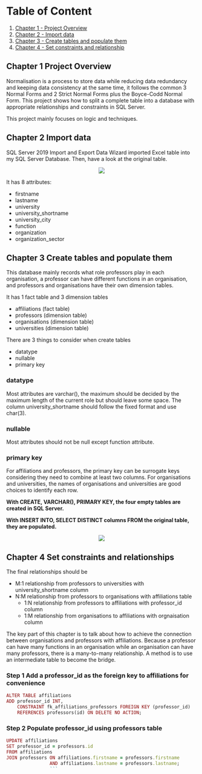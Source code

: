 
# Table of Content
1. [Chapter 1 - Project Overview](#chr1)
2. [Chapter 2 - Import data](#chr2)
3. [Chapter 3 - Create tables and populate them](#ch3)
4. [Chapter 4 - Set constraints and relationship](#ch4)


<a id = "ch1"></a>
## Chapter 1 Project Overview

Normalisation is a process to store data while reducing data redundancy and keeping data consistency at the same time, it follows the common 3 Normal Forms and 2 Strict Normal Forms plus the Boyce-Codd Normal Form. This project shows how to split a complete table into a database with appropriate relationships and constraints in SQL Server.

This project mainly focuses on logic and techniques.

<a id = "ch2"></a>
## Chapter 2 Import data

SQL Server 2019 Import and Export Data Wizard imported Excel table into my SQL Server Database. Then, have a look at the original table.

<p align = "center">
  <img src="https://github.com/xiangivyli/Data-Science-Porfolio/blob/main/Nomalisation%20(SQL%20Server)/Image/10.%20Original%20table.png">
  </p>
  
 It has 8 attributes:
  - firstname
  - lastname
  - university
  - university_shortname
  - university_city
  - function
  - organization
  - organization_sector

<a id = "ch3"></a>
## Chapter 3 Create tables and populate them

This database mainly records what role professors play in each organisation, a professor can have different functions in an organisation, and professors and organisations have their own dimension tables.

It has 1 fact table and 3 dimension tables
 - affiliations (fact table)
 - professors (dimension table)
 - organisations (dimension table)
 - universities (dimension table)

There are 3 things to consider when create tables
 - datatype 
 - nullable 
 - primary key

### datatype
Most attributes are varchar(), the maximum should be decided by the maximum length of the current role but should leave some space. The column university_shortname should follow the fixed format and use char(3).

### nullable
Most attributes should not be null except function attribute.

### primary key
For affiliations and professors, the primary key can be surrogate keys considering they need to combine at least two columns. For organisations and universities, the names of organisations and universities are good choices to identify each row.


**With CREATE, VARCHAR(), PRIMARY KEY, the four empty tables are created in SQL Server.**

**With INSERT INTO, SELECT DISTINCT columns FROM the original table, they are populated.**
<p align = "center">
  <img src="https://github.com/xiangivyli/Data-Science-Porfolio/blob/main/Nomalisation%20(SQL%20Server)/Image/3.%20Created%20tables.png">
  </p>

<a id = "ch4"></a>
## Chapter 4 Set constraints and relationships

The final relationships should be 
 - M:1 relationship from professors to universities with university_shortname column
 - N:M relationship from professors to organisations with affiliations table
   - 1:N relationship from professors to affiliations with professor_id column
   - 1:M relationship from organisations to affiliations with orgnaisation column

The key part of this chapter is to talk about how to achieve the connection between organisations and professors with affiliations. Because a professor can have many functions in an organisation while an organisation can have many professors, there is a many-to-many relationship. A method is to use an intermediate table to become the bridge.

### Step 1 Add a professor_id as the foreign key to affiliations for convenience 
```ruby
ALTER TABLE affiliations
ADD professor_id INT,
    CONSTRAINT fk_affiliations_professors FOREIGN KEY (professor_id)
	REFERENCES professors(id) ON DELETE NO ACTION;
  ```
### Step 2 Populate professor_id using professors table
```ruby
UPDATE affiliations
SET professor_id = professors.id
FROM affiliations
JOIN professors ON affiliations.firstname = professors.firstname
                AND affiliations.lastname = professors.lastname;
                ```










